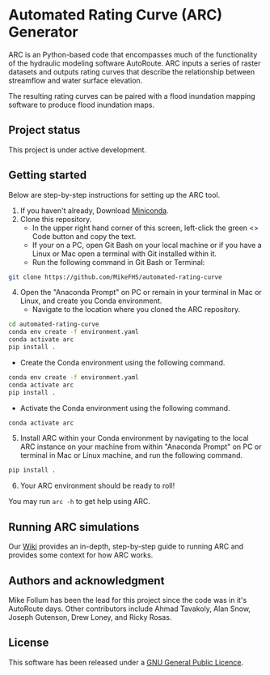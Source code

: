 # Automated Rating Curve (ARC) Generator

ARC is an Python-based code that encompasses much of the functionality of the hydraulic modeling software AutoRoute. ARC inputs a series of raster datasets and outputs rating curves that describe the relationship between streamflow and water surface elevation.

The resulting rating curves can be paired with a flood inundation mapping software to produce flood inundation maps.

## Project status
This project is under active development.

## Getting started
Below are step-by-step instructions for setting up the ARC tool.

1. If you haven't already, Download [Miniconda](https://docs.anaconda.com/miniconda/miniconda-install/).
2. Clone this repository.
   - In the upper right hand corner of this screen, left-click the green <> Code button and copy the text.
   - If your on a PC, open Git Bash on your local machine or if you have a Linux or Mac open a terminal with Git installed within it.
   - Run the following command in Git Bash or Terminal:
```bash
git clone https://github.com/MikeFHS/automated-rating-curve
```
4. Open the "Anaconda Prompt" on PC or remain in your terminal in Mac or Linux, and create you Conda environment.
   - Navigate to the location where you cloned the ARC repository.
```bash
cd automated-rating-curve
conda env create -f environment.yaml
conda activate arc
pip install .
```
  - Create the Conda environment using the following command.
```bash
conda env create -f environment.yaml
conda activate arc
pip install .
```
  - Activate the Conda environment using the following command.
```bash
conda activate arc
```
5. Install ARC within your Conda environment by navigating to the local ARC instance on your machine from within "Anaconda Prompt" on PC or terminal in Mac or Linux machine, and run the following command.
```bash
pip install .
```
6. Your ARC environment should be ready to roll!

You may run `arc -h` to get help using ARC.

## Running ARC simulations
Our [Wiki](https://github.com/MikeFHS/automated-rating-curve/wiki) provides an in-depth, step-by-step guide to running ARC and provides some context for how ARC works. 

## Authors and acknowledgment
Mike Follum has been the lead for this project since the code was in it's AutoRoute days. Other contributors include Ahmad Tavakoly, Alan Snow, Joseph Gutenson, Drew Loney, and Ricky Rosas.

## License
This software has been released under a [GNU General Public Licence](https://github.com/MikeFHS/automated-rating-curve/blob/main/license.txt). 


